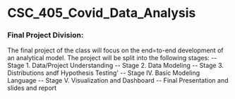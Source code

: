 # CSC_405_Covid_Data_Analysis

### Final Project Division: 
The final project of the class will focus on the end=to-end development of an analytical model. The project will be split  into the following stages: 
-- Stage 1. Data/Project Understanding
-- Stage 2. Data Modeling
-- Stage 3. Distributions andf Hypothesis Testing'
-- Stage IV. Basic Modeling Language
-- Stage V. Visualization and Dashboard
-- Final Presentation and slides and report
